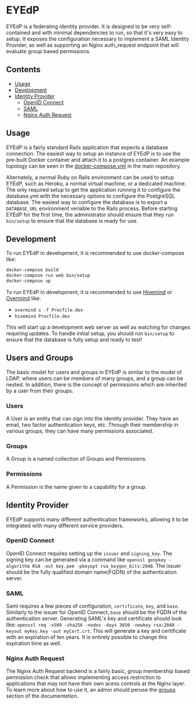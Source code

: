 # EYEdP

EYEdP is a federating identity provider. It is designed to be very self-contained and with minimal dependencies to run, so that it's very easy to setup. It exposes the configuration necessary to implement a SAML Identity Provider, as well as supporting an Nginx auth_request endpoint that will evaluate group based permissions.

## Contents

- [Usage](#usage)
- [Development](#development)
- [Identity Provider](#identity-provider)
  + [OpenID Connect](#openid-connect)
  + [SAML](#saml)
  + [Nginx Auth Request](#nginx-auth-request)

## Usage

EYEdP is a fairly standard Rails application that expects a database connection. The easiest way to setup an instance of EYEdP is to use the pre-built Docker container and attach it to a postgres container. An example topology can be seen in the [docker-compose.yml](./docker-compose.yml) in the main repository.

Alternately, a normal Ruby on Rails environment can be used to setup EYEdP, such as Heroku, a normal virtual machine, or a dedicated machine. The only required setup to get the application running it to configure the database.yml with the necessary options to configure the PostgreSQL database. The easiest way to configure the database is to export a `DATABASE_URL` environment veriable to the Rails process. Before starting EYEdP for the first time, the administrator should ensure that they run `bin/setup` to ensure that the database is ready for use.

## Development

To run EYEdP in development, it is recommended to use docker-compose like:

```bash
docker-compose build
docker-compose run web bin/setup
docker-compose up
```

To run EYEdP in development, it is recommended to use [Hivemind](https://github.com/DarthSim/hivemind) or [Overmind](https://github.com/DarthSim/overmind) like:

- `overmind s -f Procfile.dev`
- `hivemind Procfile.dev`

This will start up a development web server as well as watching for changes requiring updates. To handle initial setup, you should run `bin/setup` to ensure that the database is fully setup and ready to test!

## Users and Groups

The basic model for users and groups in EYEdP is similar to the model of LDAP, where users can be members of many groups, and a group can be nested. In addition, there is the concept of permissions which are inherited by a user from their groups.

### Users

A User is an entity that can sign into the identity provider. They have an email, two factor authentication keys, etc. Through their membership in various groups, they can have many permissions associated.

### Groups

A Group is a named collection of Groups and Permissions.

### Permissions

A Permission is the name given to a capability for a group.


## Identity Provider

EYEdP supports many different authentication frameworks, allowing it to be integrated with many different service providers.

### OpenID Connect

OpenID Connect requires setting up the `issuer` and `signing_key`. The signing key can be generated via a command like `openssl genpkey -algorithm RSA -out key.pem -pkeyopt rsa_keygen_bits:2048`. The issuer should be the fully qualified domain name(FQDN) of the authentication server.

### SAML

Saml requires a few pieces of configuration, `certificate`, `key`, and `base`. Similarly to the issuer for OpenID Connect, `base` should be the FQDN of the authentication server. Generating SAML's key and certificate should look like: `openssl req -x509 -sha256 -nodes -days 3650 -newkey rsa:2048 -keyout myKey.key -out myCert.crt`. This will generate a key and certificate with an expiration of ten years. It is entirely possible to change this expiration time as well. 

### Nginx Auth Request

The Nginx Auth Request backend is a fairly basic, group membership based permission check that allows implementing access restriction to applications that may not have their own acess controls at the Nginx layer. To learn more about how to use it, an admin should peruse the [groups](#groups) section of the documentetion.
